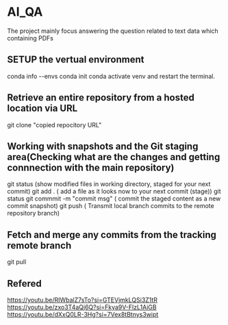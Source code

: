 # AI_QA
The project mainly focus answering the question related to text data which containing PDFs 

 ## SETUP the vertual environment
 conda info --envs
 conda init
 conda activate venv 
 and restart the terminal.

 ##  Retrieve an entire repository from a hosted location via URL
 git clone "copied repocitory URL"

##   Working with snapshots and the Git staging area(Checking what are the changes and getting connnection with the main repository)
git status  (show modified files in working directory, staged for your next commit)
git add .   ( add a file as it looks now to your next commit (stage))
git status 
git commmit -m "commit msg"  ( commit the staged content as a new commit snapshot)
git push    ( Transmit local branch commits to the remote repository branch)


##  Fetch and merge any commits from the tracking remote branch
git pull

## Refered
https://youtu.be/RIWbalZ7sTo?si=GTEVjmkLQSi3Z1tR
https://youtu.be/zxo3T4aQj6Q?si=Fkya9V-FlzL1AiGB
https://youtu.be/dXxQ0LR-3Hg?si=7Vex8tBtnys3wipt